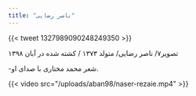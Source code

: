 ```yaml
---
title: "ناصر رضایی"
---
```


{{< tweet 1327989090248249350 >}}

تصویر۷/ ناصر رضایی/ متولد ۱۳۷۳ / کشته شده در آبان ۱۳۹۸

-شعر محمد مختاری با صدای او.

{{< video src="/uploads/aban98/naser-rezaie.mp4" >}}
